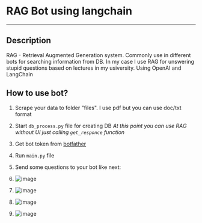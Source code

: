 # RAG Bot using langchain
--------------------------------------

## Description
RAG - Retrieval Augmented Generation system. Commonly use in different bots for searching information from DB.
In my case I use RAG for unswering stupid questions based on lectures in my usiversity. Using OpenAI and LangChain

## How to use bot?
1) Scrape your data to folder "files". I use pdf but you can use doc/txt format
2) Start <code>db_process.py</code> file for creating DB
   *At this point you can use RAG without UI just calling <code>get_responce</code> function* 
3) Get bot token from [botfather](https://t.me/BotFather)
4) Run <code>main.py</code> file
5) Send some questions to your bot like next:

1) ![image](https://github.com/Pelmeshek1706/rag_bot/assets/94761102/2c39c50f-aa70-489d-9e03-322c794728c7)
   
2) ![image](https://github.com/Pelmeshek1706/rag_bot/assets/94761102/2d41bd77-110a-4ea0-8d38-1c1377d19f98)
   
3) ![image](https://github.com/Pelmeshek1706/rag_bot/assets/94761102/4e05b3fe-1fb8-4376-ae42-b10b3bae9d4b)
   
4) ![image](https://github.com/Pelmeshek1706/rag_bot/assets/94761102/e40f532f-513b-4055-a481-f3fce201767e)


